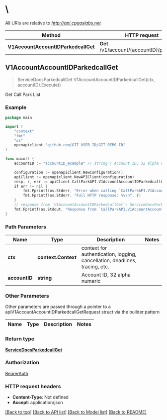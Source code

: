 # \

All URIs are relative to *http://api.cpaaslabs.net*

Method | HTTP request | Description
------------- | ------------- | -------------
[**V1AccountAccountIDParkedcallGet**](CallParkAPI.md#V1AccountAccountIDParkedcallGet) | **Get** /v1/account/{accountID}/parkedcall | Get Call Park List



## V1AccountAccountIDParkedcallGet

> ServiceDocsParkedcallGet V1AccountAccountIDParkedcallGet(ctx, accountID).Execute()

Get Call Park List



### Example

```go
package main

import (
	"context"
	"fmt"
	"os"
	openapiclient "github.com/GIT_USER_ID/GIT_REPO_ID"
)

func main() {
	accountID := "accountID_example" // string | Account ID, 32 alpha numeric

	configuration := openapiclient.NewConfiguration()
	apiClient := openapiclient.NewAPIClient(configuration)
	resp, r, err := apiClient.CallParkAPI.V1AccountAccountIDParkedcallGet(context.Background(), accountID).Execute()
	if err != nil {
		fmt.Fprintf(os.Stderr, "Error when calling `CallParkAPI.V1AccountAccountIDParkedcallGet``: %v\n", err)
		fmt.Fprintf(os.Stderr, "Full HTTP response: %v\n", r)
	}
	// response from `V1AccountAccountIDParkedcallGet`: ServiceDocsParkedcallGet
	fmt.Fprintf(os.Stdout, "Response from `CallParkAPI.V1AccountAccountIDParkedcallGet`: %v\n", resp)
}
```

### Path Parameters


Name | Type | Description  | Notes
------------- | ------------- | ------------- | -------------
**ctx** | **context.Context** | context for authentication, logging, cancellation, deadlines, tracing, etc.
**accountID** | **string** | Account ID, 32 alpha numeric | 

### Other Parameters

Other parameters are passed through a pointer to a apiV1AccountAccountIDParkedcallGetRequest struct via the builder pattern


Name | Type | Description  | Notes
------------- | ------------- | ------------- | -------------


### Return type

[**ServiceDocsParkedcallGet**](ServiceDocsParkedcallGet.md)

### Authorization

[BearerAuth](../README.md#BearerAuth)

### HTTP request headers

- **Content-Type**: Not defined
- **Accept**: application/json

[[Back to top]](#) [[Back to API list]](../README.md#documentation-for-api-endpoints)
[[Back to Model list]](../README.md#documentation-for-models)
[[Back to README]](../README.md)

